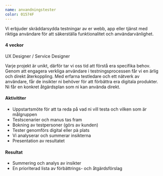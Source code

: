 ```yaml
---
name: anvandningstester
color: 01574F
---
```


<div class="lead">
Vi erbjuder skräddarsydda testningar av er webb, app eller tjänst med riktiga användare för att säkerställa funktionalitet och användarvänlighet. 
</div>

<h4 class="time-h4">4 veckor</h4>
UX Designer / Service Designer

<p class="offer-preamble">Varje projekt är unikt, därför tar vi oss tid att förstå era specifika behov. Genom att engagera verkliga användare i testningsprocessen får vi en ärlig och direkt återkoppling.
Med erfarna testledare och ett nätverk av  användare, får de insikter ni behöver för att förbättra era digitala produkter.
Ni får en konkret åtgärdsplan som ni kan använda direkt.</p>

<h4>Aktivititer</h4>

- Uppstartsmöte för att ta reda på vad ni vill testa och vilken som är målgruppen
- Testscenarier och manus tas fram
- Bokning av testpersoner (görs av kunden)
- Tester genomförs digital eller pà plats
- Vi analyserar och summerar insikterna
- Presentation av resultatet

<h4>Resultat</h4>

- Summering och analys av insikter
- En prioriterad lista av förbättrings- och åtgärdsförslag
